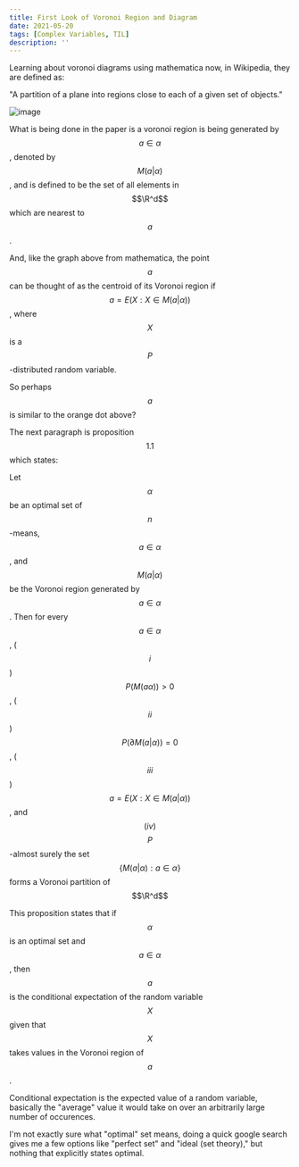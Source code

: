 ```yaml
---
title: First Look of Voronoi Region and Diagram
date: 2021-05-20
tags: [Complex Variables, TIL]
description: ''
---
```


Learning about voronoi diagrams using mathematica now, in Wikipedia, they are defined as:

"A partition of a plane into regions close to each of a given set of objects."

![image](https://user-images.githubusercontent.com/6586811/118995068-78300c80-b94c-11eb-85f8-03bf50107cc4.png)

What is being done in the paper is a voronoi region is being generated by $$a\in\alpha$$, denoted by $$M(a|\alpha)$$, and is defined to be the set of all elements in $$\R^d$$ which are nearest to $$a$$.

And, like the graph above from mathematica, the point $$a$$ can be thought of as the centroid of its Voronoi region if $$a=E(X:X\in M(a|\alpha))$$, where $$X$$ is a $$P$$-distributed random variable.

So perhaps $$a$$ is similar to the orange dot above?

The next paragraph is proposition $$1.1$$ which states:

Let $$\alpha$$ be an optimal set of $$n$$-means, $$a\in\alpha$$, and $$M(a|\alpha)$$ be the Voronoi region generated by $$a\in\alpha$$. Then for every $$a\in\alpha$$, ($$i$$) $$P(M(a\alpha))>0$$, ($$ii$$) $$P(\partial M(a|\alpha))=0$$, ($$iii$$) $$a=E(X:X\in M(a|\alpha))$$, and $$(iv)$$ $$P$$-almost surely the set $$\{M(a|\alpha):a\in\alpha\}$$ forms a Voronoi partition of $$\R^d$$

This proposition states that if $$\alpha$$ is an optimal set and $$a\in\alpha$$, then $$a$$ is the conditional expectation of the random variable $$X$$ given that $$X$$ takes values in the Voronoi region of $$a$$.

Conditional expectation is the expected value of a random variable, basically the "average" value it would take on over an arbitrarily large number of occurences.

I'm not exactly sure what "optimal" set means, doing a quick google search gives me a few options like "perfect set" and "ideal (set theory)," but nothing that explicitly states optimal.
